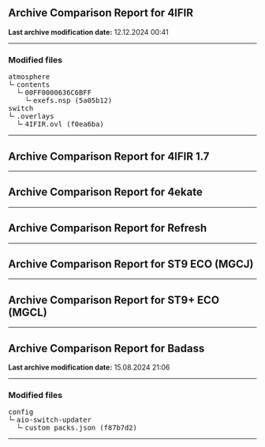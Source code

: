 <h2>Archive Comparison Report for <b>4IFIR</b></h2><b>Last archive modification date:</b> 12.12.2024 00:41<hr>

<h3>Modified files</h3>
<pre>atmosphere
└╴contents
  └╴00FF0000636C6BFF
    └╴exefs.nsp (5a05b12)
switch
└╴.overlays
  └╴4IFIR.ovl (f0ea6ba)
</pre>
<hr>

<h2>Archive Comparison Report for <b>4IFIR 1.7</b></h2><hr>

<h2>Archive Comparison Report for <b>4ekate</b></h2><hr>

<h2>Archive Comparison Report for <b>Refresh</b></h2><hr>

<h2>Archive Comparison Report for <b>ST9 ECO (MGCJ)</b></h2><hr>

<h2>Archive Comparison Report for <b>ST9+ ECO (MGCL)</b></h2><hr>

<h2>Archive Comparison Report for <b>Badass</b></h2><b>Last archive modification date:</b> 15.08.2024 21:06<hr>

<h3>Modified files</h3>
<pre>config
└╴aio-switch-updater
  └╴custom_packs.json (f87b7d2)
</pre>
<hr>

